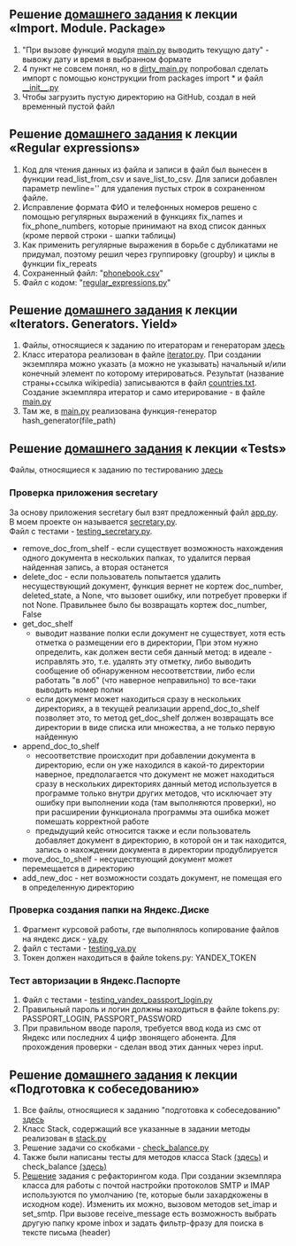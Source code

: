 ## Решение [домашнего задания](https://github.com/netology-code/py-homeworks-advanced/tree/master/1.Import.Module.Package) к лекции «Import. Module. Package»
  1. "При вызове функций модуля [main.py](https://github.com/headsoft-mikhail/adpy_01/blob/main/imports/main.py) выводить текущую дату" - вывожу дату и время в выбранном формате
  1. 4 пункт не совсем понял, но в [dirty_main.py](https://github.com/headsoft-mikhail/adpy_01/blob/main/imports/dirty_main.py) попробовал сделать импорт с помощью конструкции from packages import * и файл [\_\_init__.py](https://github.com/headsoft-mikhail/adpy_01/blob/main/imports/application/__init__.py)
  1. Чтобы загрузить пустую директорию на GitHub, создал в ней временный пустой файл
  
## Решение [домашнего задания](https://github.com/netology-code/py-homeworks-advanced/tree/master/5.Regexp) к лекции «Regular expressions»
  1. Код для чтения данных из файла и записи в файл был вынесен в функции read_list_from_csv и save_list_to_csv. Для записи добавлен параметр newline='' для удаления пустых строк в сохраненном файле.
  2. Исправление формата ФИО и телефонных номеров решено с помощью регулярных выражений в функциях fix_names и fix_phone_numbers, которые принимают на вход список данных (кроме первой строки - шапки таблицы)
  3. Как применить регулярные выражения в борьбе с дубликатами не придумал, поэтому решил через группировку (groupby) и циклы в функции fix_repeats
  4. Сохраненный файл: "[phonebook.csv](https://github.com/headsoft-mikhail/adpy_01/blob/main/reg_exp/phonebook.csv)"
  5. Файл с кодом: "[regular_expressions.py](https://github.com/headsoft-mikhail/adpy_01/blob/main/reg_exp/regular_expressions.py)" 
  
## Решение [домашнего задания](https://github.com/netology-code/py-homeworks-advanced/tree/master/2.Iterators.Generators.Yield) к лекции «Iterators. Generators. Yield»
  1. Файлы, относящиеся к заданию по итераторам и генераторам [здесь](https://github.com/headsoft-mikhail/adpy_01/tree/main/iterators_generators)
  1. Класс итератора реализован в файле [iterator.py](https://github.com/headsoft-mikhail/adpy_01/blob/main/iterators_generators/iterator.py). При создании экземпляра можно указать (а можно не указывать) начальный и/или конечный элемент по которому итерироваться. Результат (название страны+ссылка wikipedia) записываются в файл [countries.txt](https://github.com/headsoft-mikhail/adpy_01/blob/main/iterators_generators/countries.txt). Создание экземпляра итератор и само итерирование  - в файле [main.py](https://github.com/headsoft-mikhail/adpy_01/blob/main/iterators_generators/main.py) 
  1. Там же, в [main.py](https://github.com/headsoft-mikhail/adpy_01/blob/main/iterators_generators/main.py) реализована функция-генератор hash_generator(file_path)

## Решение [домашнего задания](https://github.com/netology-code/py-homeworks-advanced/tree/master/4.Tests) к лекции «Tests»
  Файлы, относящиеся к заданию по тестированию [здесь](https://github.com/headsoft-mikhail/adpy_01/tree/main/testing)
  ###  Проверка приложения secretary
   За основу приложения secretary был взят предложенный файл [app.py](https://github.com/netology-code/py-homeworks-advanced/blob/master/4.Tests/src/app.py).  
   В моем проекте он называется [secretary.py](https://github.com/headsoft-mikhail/adpy_01/blob/main/testing/secretary.py).  
   Файл с тестами - [testing_secretary.py](https://github.com/headsoft-mikhail/adpy_01/blob/main/testing/testing_secretary.py). 
  * remove_doc_from_shelf - если существует возможность нахождения одного документа в нескольких папках, то удалится первая найденная запись, а вторая останется
  * delete_doc - если пользователь попытается удалить несуществующий документ, функция вернет не кортеж doc_number, deleted_state, а None, что вызовет ошибку, или потребует проверки if not None. Правильнее было бы возвращать кортеж doc_number, False
  * get_doc_shelf
    -  выводит название полки если документ не существует, хотя есть отметка о размещении его в директории, При этом нужно определить, как должен вести себя данный метод: в идеале - исправлять это, т.е. удалять эту отметку, либо выводить сообщение об обнаруженном несоответствии, либо если работать "в лоб" (что наверное неправильно) то все-таки выводить номер полки
    - если документ может находиться сразу в нескольких директориях, а в текущей реализации append_doc_to_shelf позволяет это, то метод get_doc_shelf должен возвращать все директории в виде списка или множества, а не только первую найденную
  * append_doc_to_shelf
    - несоответствие происходит при добавлении документа в директорию, если он уже находился в какой-то директории наверное, предполагается что документ не может находиться сразу в нескольких директориях данный метод используется в программе только внутри других методов, что исключает эту ошибку при выполнении кода (там выполняются проверки), но при расширении функционала программы эта ошибка может помешать корректной работе
    - предыдущий кейс относится также и если пользователь добавляет документ в директорию, в которой он и так находится, запись о нахождении документа в директории продублируется
  * move_doc_to_shelf - несуществующий документ может перемещается в директорию
  * add_new_doc - нет возможности создать документ, не помещая его в определенную директорию
  ###  Проверка создания папки на Яндекс.Диске
  1. Фрагмент курсовой работы, где выполнялось копирование файлов на яндекс диск - [ya.py](https://github.com/headsoft-mikhail/adpy_01/blob/main/testing/ya.py)
  2. файл с тестами - [testing_ya.py](https://github.com/headsoft-mikhail/adpy_01/blob/main/testing/testing_ya.py)
  3. Токен должен находиться в файле tokens.py: YANDEX_TOKEN
  ###  Тест авторизации в Яндекс.Паспорте
  1. Файл с тестами - [testing_yandex_passport_login.py](https://github.com/headsoft-mikhail/adpy_01/blob/main/testing/testing_yandex_passport_login.py)
  2. Правильный пароль и логин должны находиться в файле tokens.py: PASSPORT_LOGIN, PASSPORT_PASSWORD
  3. При правильном вводе пароля, требуется ввод кода из смс от Яндекс или последних 4 цифр звонящего абонента. Для прохождения проверки - сделан ввод этих данных через input.

## Решение [домашнего задания](https://github.com/netology-code/py-homeworks-advanced/tree/master/7.Interview) к лекции «Подготовка к собеседованию»
  1. Все файлы, относящиеся к заданию "подготовка к собеседованию" [здесь](https://github.com/headsoft-mikhail/adpy_01/tree/main/interview)
  1. Класс Stack, содержащий все указанные в задании методы реализован в [stack.py](https://github.com/headsoft-mikhail/adpy_01/blob/main/interview/stack.py)
  1. Решение задачи со скобками - [check_balance.py](https://github.com/headsoft-mikhail/adpy_01/blob/main/interview/check_balance.py)
  1. Также были написаны тесты для методов класса Stack [(здесь)](https://github.com/headsoft-mikhail/adpy_01/blob/main/interview/test_stack.py) и check_balance [(здесь)](https://github.com/headsoft-mikhail/adpy_01/blob/main/interview/test_check_balance.py)
  1. [Решение](https://github.com/headsoft-mikhail/adpy_01/blob/main/interview/code_refactoring.py) задания с рефакторингом кода. При создании экземпляра класса для работы с почтой настройки протоколов SMTP и IMAP используются по умолчанию (те, которые были захардкожены в исходном коде). Изменить их можно, вызовом методов set_imap и set_smtp. При вызове receive_message есть возможность выбрать другую папку кроме inbox и задать фильтр-фразу для поиска в тексте письма (header)
